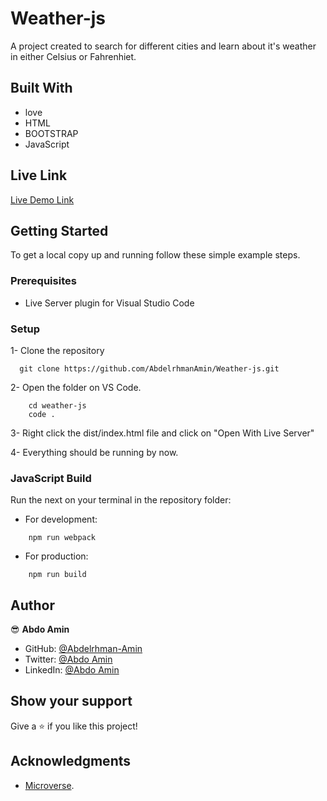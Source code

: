 # Weather-js

A project created to search for different cities and learn about it's weather in either Celsius or Fahrenhiet.

## Built With
- love
- HTML
- BOOTSTRAP
- JavaScript

## Live Link

[Live Demo Link](https://raw.githack.com/AbdelrhmanAmin/Weather-js/feature-branch/dist/index.html)

## Getting Started


To get a local copy up and running follow these simple example steps.

### Prerequisites

- Live Server plugin for Visual Studio Code 

### Setup

1- Clone the repository
```
  git clone https://github.com/AbdelrhmanAmin/Weather-js.git
```
2- Open the folder on VS Code. 
```
    cd weather-js
    code .
```

3- Right click the dist/index.html file and click on "Open With Live Server"

4- Everything should be running by now. 


### JavaScript Build

Run the next on your terminal in the repository folder:

- For development:
```
    npm run webpack
```

- For production:
```
    npm run build
```

## Author

😎 **Abdo Amin**

- GitHub: [@Abdelrhman-Amin](https://github.com/AbdelrhmanAmin)
- Twitter: [@Abdo Amin](https://twitter.com/AbdoAmi60489112)
- LinkedIn: [@Abdo Amin](https://www.linkedin.com/in/abdoamin/)

## Show your support

Give a ⭐️ if you like this project!

## Acknowledgments

- [Microverse](https://www.microverse.org/).
